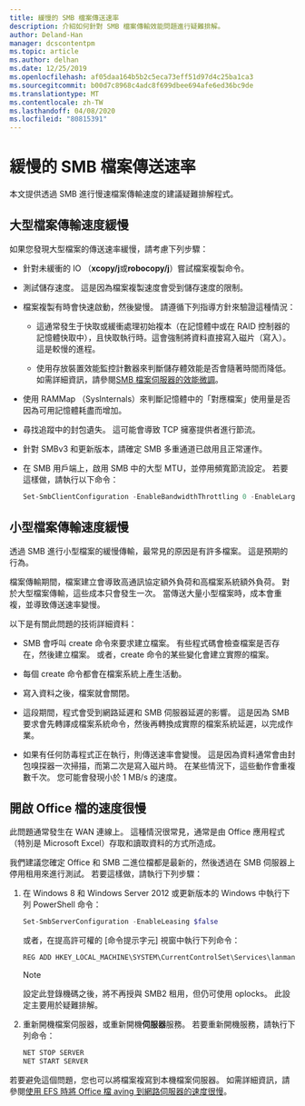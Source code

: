 ```yaml
---
title: 緩慢的 SMB 檔案傳送速率
description: 介紹如何針對 SMB 檔案傳輸效能問題進行疑難排解。
author: Deland-Han
manager: dcscontentpm
ms.topic: article
ms.author: delhan
ms.date: 12/25/2019
ms.openlocfilehash: af05daa164b5b2c5eca73eff51d97d4c25ba1ca3
ms.sourcegitcommit: b00d7c8968c4adc8f699dbee694afe6ed36bc9de
ms.translationtype: MT
ms.contentlocale: zh-TW
ms.lasthandoff: 04/08/2020
ms.locfileid: "80815391"
---
```

# <a name="slow-smb-files-transfer-speed"></a>緩慢的 SMB 檔案傳送速率

本文提供透過 SMB 進行慢速檔案傳輸速度的建議疑難排解程式。

## <a name="large-file-transfer-is-slow"></a>大型檔案傳輸速度緩慢

如果您發現大型檔案的傳送速率緩慢，請考慮下列步驟：

- 針對未緩衝的 IO （**xcopy/j**或**robocopy/j**）嘗試檔案複製命令。

- 測試儲存速度。 這是因為檔案複製速度會受到儲存速度的限制。

- 檔案複製有時會快速啟動，然後變慢。 請遵循下列指導方針來驗證這種情況：
    
  - 這通常發生于快取或緩衝處理初始複本（在記憶體中或在 RAID 控制器的記憶體快取中），且快取執行時。這會強制將資料直接寫入磁片（寫入）。 這是較慢的進程。
    
  - 使用存放裝置效能監控計數器來判斷儲存體效能是否會隨著時間而降低。 如需詳細資訊，請參閱[SMB 檔案伺服器的效能微調](https://docs.microsoft.com/windows-server/administration/performance-tuning/role/file-server/smb-file-server)。

- 使用 RAMMap （SysInternals）來判斷記憶體中的「對應檔案」使用量是否因為可用記憶體耗盡而增加。

- 尋找追蹤中的封包遺失。 這可能會導致 TCP 擁塞提供者進行節流。

- 針對 SMBv3 和更新版本，請確定 SMB 多重通道已啟用且正常運作。

- 在 SMB 用戶端上，啟用 SMB 中的大型 MTU，並停用頻寬節流設定。 若要這樣做，請執行以下命令：  
  
  ```PowerShell
  Set-SmbClientConfiguration -EnableBandwidthThrottling 0 -EnableLargeMtu 1
  ```

## <a name="small-file-transfer-is-slow"></a>小型檔案傳輸速度緩慢

透過 SMB 進行小型檔案的緩慢傳輸，最常見的原因是有許多檔案。 這是預期的行為。

檔案傳輸期間，檔案建立會導致高通訊協定額外負荷和高檔案系統額外負荷。 對於大型檔案傳輸，這些成本只會發生一次。 當傳送大量小型檔案時，成本會重複，並導致傳送速率變慢。

以下是有關此問題的技術詳細資料：

- SMB 會呼叫 create 命令來要求建立檔案。 有些程式碼會檢查檔案是否存在，然後建立檔案。 或者，create 命令的某些變化會建立實際的檔案。

- 每個 create 命令都會在檔案系統上產生活動。

- 寫入資料之後，檔案就會關閉。

- 這段期間，程式會受到網路延遲和 SMB 伺服器延遲的影響。 這是因為 SMB 要求會先轉譯成檔案系統命令，然後再轉換成實際的檔案系統延遲，以完成作業。

- 如果有任何防毒程式正在執行，則傳送速率會變慢。 這是因為資料通常會由封包嗅探器一次掃描，而第二次是寫入磁片時。 在某些情況下，這些動作會重複數千次。 您可能會發現小於 1 MB/s 的速度。

## <a name="opening-office-documents-is-slow"></a>開啟 Office 檔的速度很慢

此問題通常發生在 WAN 連線上。 這種情況很常見，通常是由 Office 應用程式（特別是 Microsoft Excel）存取和讀取資料的方式所造成。

我們建議您確定 Office 和 SMB 二進位檔都是最新的，然後透過在 SMB 伺服器上停用租用來進行測試。 若要這樣做，請執行下列步驟：
   
1. 在 Windows 8 和 Windows Server 2012 或更新版本的 Windows 中執行下列 PowerShell 命令：
      
   ```PowerShell
   Set-SmbServerConfiguration -EnableLeasing $false  
   ```
      
   或者，在提高許可權的 [命令提示字元] 視窗中執行下列命令：  

   ```cmd
   REG ADD HKEY_LOCAL_MACHINE\SYSTEM\CurrentControlSet\Services\lanmanserver\parameters /v DisableLeasing /t REG\_DWORD /d 1 /f  
   ```
      
   > [!NOTE]
   > 設定此登錄機碼之後，將不再授與 SMB2 租用，但仍可使用 oplocks。 此設定主要用於疑難排解。
    
2. 重新開機檔案伺服器，或重新開機**伺服器**服務。 若要重新開機服務，請執行下列命令：

   ```cmd  
   NET STOP SERVER 
   NET START SERVER
   ```

若要避免這個問題，您也可以將檔案複寫到本機檔案伺服器。 如需詳細資訊，請參閱[使用 EFS 時將 Office 檔 aving 到網路伺服器的速度很慢](https://docs.microsoft.com/office/troubleshoot/office/saving-file-to-network-server-slow)。

